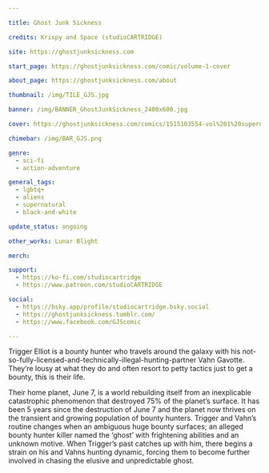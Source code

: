```yaml
---

title: Ghost Junk Sickness

credits: Krispy and Space (studioCARTRIDGE)

site: https://ghostjunksickness.com

start_page: https://ghostjunksickness.com/comic/volume-1-cover

about_page: https://ghostjunksickness.com/about

thumbnail: /img/TILE_GJS.jpg

banner: /img/BANNER_GhostJunkSickness_2400x600.jpg

cover: https://ghostjunksickness.com/comics/1515103554-vol%201%20supernewcover%20title.jpg

chimebar: /img/BAR_GJS.png

genre:
  - sci-fi
  - action-adventure

general_tags: 
  - lgbtq+
  - aliens
  - supernatural
  - black-and-white

update_status: ongoing

other_works: Lunar Blight

merch: 

support: 
  - https://ko-fi.com/studiocartridge
  - https://www.patreon.com/studioCARTRIDGE

social: 
  - https://bsky.app/profile/studiocartridge.bsky.social
  - https://ghostjunksickness.tumblr.com/
  - https://www.facebook.com/GJScomic

---
```


Trigger Elliot is a bounty hunter who travels around the galaxy with his not-so-fully-licensed-and-technically-illegal-hunting-partner Vahn Gavotte. They’re lousy at what they do and often resort to petty tactics just to get a bounty, this is their life.

Their home planet, June 7, is a world rebuilding itself from an inexplicable catastrophic phenomenon that destroyed 75% of the planet’s surface. It has been 5 years since the destruction of June 7 and the planet now thrives on the transient and growing population of bounty hunters. Trigger and Vahn’s routine changes when an ambiguous huge bounty surfaces; an alleged bounty hunter killer named the ‘ghost’ with frightening abilities and an unknown motive. When Trigger’s past catches up with him, there begins a strain on his and Vahns hunting dynamic, forcing them to become further involved in chasing the elusive and unpredictable ghost.
